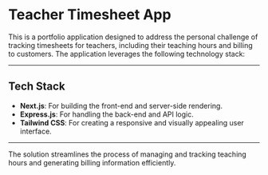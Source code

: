 # Teacher Timesheet App

This is a portfolio application designed to address the personal challenge of tracking timesheets for teachers, including their teaching hours and billing to customers. The application leverages the following technology stack:

---

## Tech Stack

- **Next.js**: For building the front-end and server-side rendering.
- **Express.js**: For handling the back-end and API logic.
- **Tailwind CSS**: For creating a responsive and visually appealing user interface.

---

The solution streamlines the process of managing and tracking teaching hours and generating billing information efficiently.
